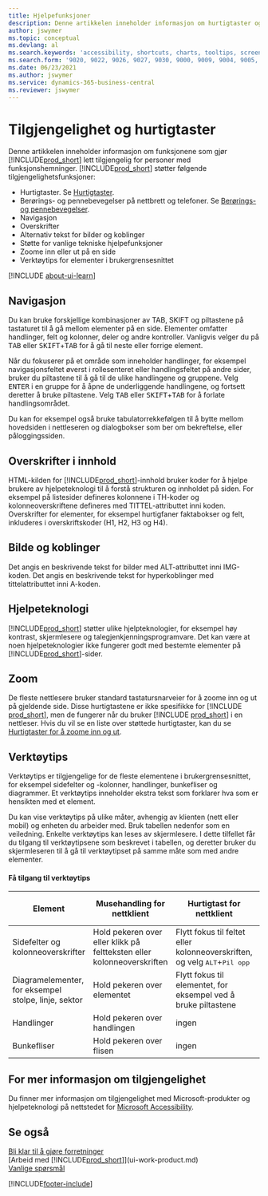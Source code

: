 ```yaml
---
title: Hjelpefunksjoner
description: Denne artikkelen inneholder informasjon om hurtigtaster og andre hjelpefunksjoner i Business Central for personer med funksjonshemninger.
author: jswymer
ms.topic: conceptual
ms.devlang: al
ms.search.keywords: 'accessibility, shortcuts, charts, tooltips, screen reader'
ms.search.form: '9020, 9022, 9026, 9027, 9030, 9000, 9009, 9004, 9005, 9024, 9006, 9007, 9010, 9016, 9017'
ms.date: 06/23/2021
ms.author: jswymer
ms.service: dynamics-365-business-central
ms.reviewer: jswymer
---
```

# Tilgjengelighet og hurtigtaster

Denne artikkelen inneholder informasjon om funksjonene som gjør [!INCLUDE[prod_short](includes/prod_short.md)] lett tilgjengelig for personer med funksjonshemninger. [!INCLUDE[prod_short](includes/prod_short.md)] støtter følgende tilgjengelighetsfunksjoner:  

- Hurtigtaster. Se [Hurtigtaster](keyboard-shortcuts.md).
- Berørings- og pennebevegelser på nettbrett og telefoner. Se [Berørings- og pennebevegelser](touch-gestures.md).
- Navigasjon  
- Overskrifter  
- Alternativ tekst for bilder og koblinger  
- Støtte for vanlige tekniske hjelpefunksjoner 
- Zoome inn eller ut på en side
- Verktøytips for elementer i brukergrensesnittet

[!INCLUDE [about-ui-learn](includes/about-ui-learn.md)]

## <a name="Navigation"></a> Navigasjon
  
Du kan bruke forskjellige kombinasjoner av TAB, SKIFT og piltastene på tastaturet til å gå mellom elementer på en side. Elementer omfatter handlinger, felt og kolonner, deler og andre kontroller. Vanligvis velger du på <kbd>TAB</kbd> eller <kbd>SKIFT</kbd>+<kbd>TAB</kbd> for å gå til neste eller forrige element.

Når du fokuserer på et område som inneholder handlinger, for eksempel navigasjonsfeltet øverst i rollesenteret eller handlingsfeltet på andre sider, bruker du piltastene til å gå til de ulike handlingene og gruppene. Velg <kbd>ENTER</kbd> i en gruppe for å åpne de underliggende handlingene, og fortsett deretter å bruke piltastene. Velg <kbd>TAB</kbd> eller <kbd>SKIFT</kbd>+<kbd>TAB</kbd> for å forlate handlingsområdet.

Du kan for eksempel også bruke tabulatorrekkefølgen til å bytte mellom hovedsiden i nettleseren og dialogbokser som ber om bekreftelse, eller påloggingssiden.  

## <a name="Headings"></a> Overskrifter i innhold

HTML-kilden for [!INCLUDE[prod_short](includes/prod_short.md)]-innhold bruker koder for å hjelpe brukere av hjelpeteknologi til å forstå strukturen og innholdet på siden. For eksempel på listesider defineres kolonnene i TH-koder og kolonneoverskriftene defineres med TITTEL-attributtet inni koden. Overskrifter for elementer, for eksempel hurtigfaner faktabokser og felt, inkluderes i overskriftskoder (H1, H2, H3 og H4).  

## <a name="Images"></a> Bilde og koblinger

Det angis en beskrivende tekst for bilder med ALT-attributtet inni IMG-koden. Det angis en beskrivende tekst for hyperkoblinger med tittelattributtet inni A-koden.  

## <a name="AssistiveTech"></a> Hjelpeteknologi

[!INCLUDE[prod_short](includes/prod_short.md)] støtter ulike hjelpteknologier, for eksempel høy kontrast, skjermlesere og talegjenkjenningsprogramvare. Det kan være at noen hjelpeteknologier ikke fungerer godt med bestemte elementer på [!INCLUDE[prod_short](includes/prod_short.md)]-sider.  

## <a name="zoom"></a> Zoom

De fleste nettlesere bruker standard tastatursnarveier for å zoome inn og ut på gjeldende side. Disse hurtigtastene er ikke spesifikke for [!INCLUDE [prod_short](includes/prod_short.md)], men de fungerer når du bruker [!INCLUDE [prod_short](includes/prod_short.md)] i en nettleser. Hvis du vil se en liste over støttede hurtigtaster, kan du se [Hurtigtaster for å zoome inn og ut](keyboard-shortcuts.md#zoomshortcuts).

## Verktøytips

Verktøytips er tilgjengelige for de fleste elementene i brukergrensesnittet, for eksempel sidefelter og -kolonner, handlinger, bunkefliser og diagrammer. Et verktøytips inneholder ekstra tekst som forklarer hva som er hensikten med et element. 

Du kan vise verktøytips på ulike måter, avhengig av klienten (nett eller mobil) og enheten du arbeider med. Bruk tabellen nedenfor som en veiledning. Enkelte verktøytips kan leses av skjermlesere. I dette tilfellet får du tilgang til verktøytipsene som beskrevet i tabellen, og deretter bruker du skjermleseren til å gå til verktøytipset på samme måte som med andre elementer.

#### Få tilgang til verktøytips

|Element|Musehandling for nettklient|Hurtigtast for nettklient|Berøringsbevegelse på nettbrett/telefon for mobilapp|Støtte for skjermleser|
|-------|-----------------|------------|--------------------------|---------------------|
|Sidefelter og kolonneoverskrifter|Hold pekeren over eller klikk på feltteksten eller kolonneoverskriften|Flytt fokus til feltet eller kolonneoverskriften, og velg <kbd>ALT</kbd>+<kbd>Pil opp</kbd>|Trykk på feltteksten |ja|
|Diagramelementer, for eksempel stolpe, linje, sektor|Hold pekeren over elementet|Flytt fokus til elementet, for eksempel ved å bruke piltastene|Trykk på og hold elementet|ja|
|Handlinger|Hold pekeren over handlingen|ingen|ingen |nei|
|Bunkefliser|Hold pekeren over flisen |ingen|ingen|nei|


<!--
- With a mouse, hover over the element.
- With keyboard, press the Alt+Up Arrow keys.
- On a tablet or phone, tap and hold on the element. To learn about more gestures, see [Touch and Pen Gestures](touch-gestures.md)

-->

## For mer informasjon om tilgjengelighet

Du finner mer informasjon om tilgjengelighet med Microsoft-produkter og hjelpeteknologi på nettstedet for [Microsoft Accessibility](https://go.microsoft.com/fwlink/?LinkId=262160).

## Se også

[Bli klar til å gjøre forretninger](ui-get-ready-business.md)  
[Arbeid med [!INCLUDE[prod_short](includes/prod_short.md)]](ui-work-product.md)  
[Vanlige spørsmål](across-faq.yml)  

[!INCLUDE[footer-include](includes/footer-banner.md)]
